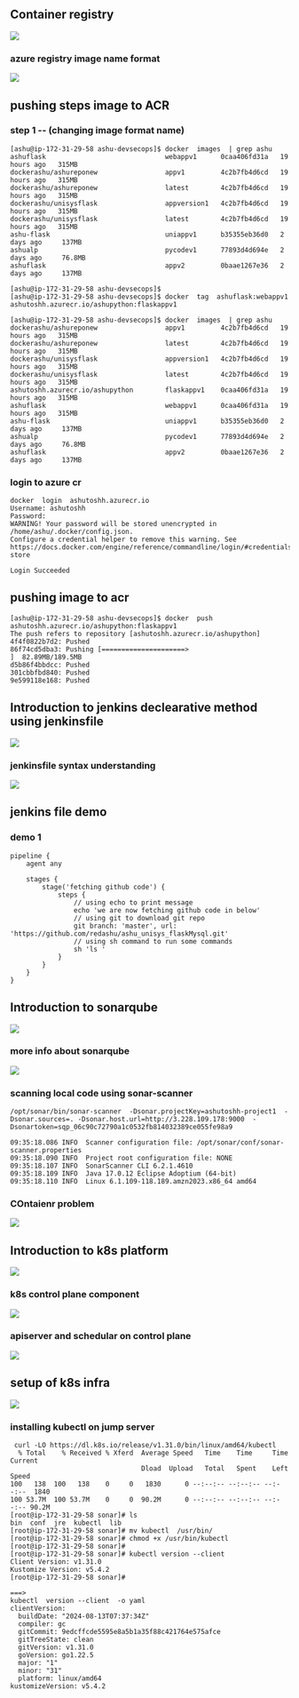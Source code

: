 ## Container registry 

<img src="reg1.png">

### azure registry image name format 

<img src="acr1.png">

## pushing steps image to ACR 

### step 1 -- (changing image format name)

```
[ashu@ip-172-31-29-58 ashu-devsecops]$ docker  images  | grep ashu
ashuflask                              webappv1      0caa406fd31a   19 hours ago   315MB
dockerashu/ashureponew                 appv1         4c2b7fb4d6cd   19 hours ago   315MB
dockerashu/ashureponew                 latest        4c2b7fb4d6cd   19 hours ago   315MB
dockerashu/unisysflask                 appversion1   4c2b7fb4d6cd   19 hours ago   315MB
dockerashu/unisysflask                 latest        4c2b7fb4d6cd   19 hours ago   315MB
ashu-flask                             uniappv1      b35355eb36d0   2 days ago     137MB
ashualp                                pycodev1      77893d4d694e   2 days ago     76.8MB
ashuflask                              appv2         0baae1267e36   2 days ago     137MB

[ashu@ip-172-31-29-58 ashu-devsecops]$ 
[ashu@ip-172-31-29-58 ashu-devsecops]$ docker  tag  ashuflask:webappv1   ashutoshh.azurecr.io/ashupython:flaskappv1 

[ashu@ip-172-31-29-58 ashu-devsecops]$ docker  images  | grep ashu
dockerashu/ashureponew                 appv1         4c2b7fb4d6cd   19 hours ago   315MB
dockerashu/ashureponew                 latest        4c2b7fb4d6cd   19 hours ago   315MB
dockerashu/unisysflask                 appversion1   4c2b7fb4d6cd   19 hours ago   315MB
dockerashu/unisysflask                 latest        4c2b7fb4d6cd   19 hours ago   315MB
ashutoshh.azurecr.io/ashupython        flaskappv1    0caa406fd31a   19 hours ago   315MB
ashuflask                              webappv1      0caa406fd31a   19 hours ago   315MB
ashu-flask                             uniappv1      b35355eb36d0   2 days ago     137MB
ashualp                                pycodev1      77893d4d694e   2 days ago     76.8MB
ashuflask                              appv2         0baae1267e36   2 days ago     137MB

```

### login to azure cr 

```
docker  login  ashutoshh.azurecr.io 
Username: ashutoshh
Password: 
WARNING! Your password will be stored unencrypted in /home/ashu/.docker/config.json.
Configure a credential helper to remove this warning. See
https://docs.docker.com/engine/reference/commandline/login/#credentials-store

Login Succeeded
```

## pushing image to acr 

```
[ashu@ip-172-31-29-58 ashu-devsecops]$ docker  push  ashutoshh.azurecr.io/ashupython:flaskappv1 
The push refers to repository [ashutoshh.azurecr.io/ashupython]
4f4f0822b7d2: Pushed 
86f74cd5dba3: Pushing [=====================>                             ]  82.89MB/189.5MB
d5b86f4bbdcc: Pushed 
301cbbfbd840: Pushed 
9e599118e168: Pushed 
```

## Introduction to jenkins declearative method using jenkinsfile 

<img src="jfile.png">

### jenkinsfile syntax understanding 

<img src="syn.png">

## jenkins file demo 

### demo 1 

```
pipeline {
    agent any

    stages {
        stage('fetching github code') {
            steps {
                // using echo to print message 
                echo 'we are now fetching github code in below'
                // using git to download git repo 
                git branch: 'master', url: 'https://github.com/redashu/ashu_unisys_flaskMysql.git'
                // using sh command to run some commands
                sh 'ls '
            }
        }
    }
}

```

## Introduction to sonarqube 

<img src="intro.png">

### more info about sonarqube 

<img src="info1.png">

### scanning local code using sonar-scanner 

```
/opt/sonar/bin/sonar-scanner  -Dsonar.projectKey=ashutoshh-project1  -Dsonar.sources=. -Dsonar.host.url=http://3.228.109.178:9000  -Dsonartoken=sqp_06c90c72790a1c0532fb814032389ce055fe98a9

09:35:18.086 INFO  Scanner configuration file: /opt/sonar/conf/sonar-scanner.properties
09:35:18.090 INFO  Project root configuration file: NONE
09:35:18.107 INFO  SonarScanner CLI 6.2.1.4610
09:35:18.109 INFO  Java 17.0.12 Eclipse Adoptium (64-bit)
09:35:18.110 INFO  Linux 6.1.109-118.189.amzn2023.x86_64 amd64

```

### COntaienr problem 

<img src="cp2.png">

## Introduction to k8s platform 

<img src="k8sp.png">

### k8s control plane component 

<img src="k8s2.png">

### apiserver and schedular on control plane 

<img src="k8s3.png">

## setup of k8s infra 

<img src="infrak8s.png">



### installing kubectl on jump server 

```
 curl -LO https://dl.k8s.io/release/v1.31.0/bin/linux/amd64/kubectl
  % Total    % Received % Xferd  Average Speed   Time    Time     Time  Current
                                 Dload  Upload   Total   Spent    Left  Speed
100   138  100   138    0     0   1830      0 --:--:-- --:--:-- --:--:--  1840
100 53.7M  100 53.7M    0     0  90.2M      0 --:--:-- --:--:-- --:--:-- 90.2M
[root@ip-172-31-29-58 sonar]# ls
bin  conf  jre  kubectl  lib
[root@ip-172-31-29-58 sonar]# mv kubectl  /usr/bin/
[root@ip-172-31-29-58 sonar]# chmod +x /usr/bin/kubectl 
[root@ip-172-31-29-58 sonar]# 
[root@ip-172-31-29-58 sonar]# kubectl version --client 
Client Version: v1.31.0
Kustomize Version: v5.4.2
[root@ip-172-31-29-58 sonar]# 

===>
kubectl  version --client  -o yaml 
clientVersion:
  buildDate: "2024-08-13T07:37:34Z"
  compiler: gc
  gitCommit: 9edcffcde5595e8a5b1a35f88c421764e575afce
  gitTreeState: clean
  gitVersion: v1.31.0
  goVersion: go1.22.5
  major: "1"
  minor: "31"
  platform: linux/amd64
kustomizeVersion: v5.4.2
```


